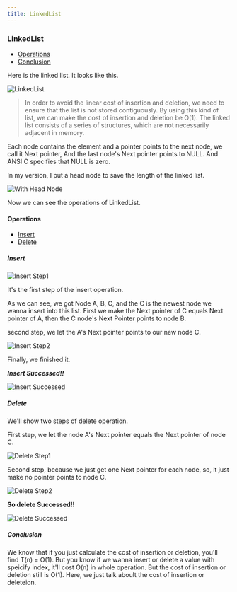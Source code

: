 ```yaml
---
title: LinkedList
---
```

### LinkedList

- [Operations](#linkedlist_operations)
- [Conclusion](#linkedlist_conclusion)

Here is the linked list. It looks like this.

![LinkedList](https://i.loli.net/2019/01/21/5c450dedcdec0.png)

> In order to avoid the linear cost of insertion and deletion, we need to ensure that the list is not stored contiguously. By using this kind of list, we can make the cost of insertion and deletion be O(1).
The linked list consists of a series of structures, which are not necessarily adjacent in memory.

<!-- more -->

Each node contains the element and a pointer points to the next node, we call it Next pointer, And the last node's Next pointer points to NULL. And ANSI C specifies that NULL is zero.

In my version, I put a head node to save the length of the linked list.

![With Head Node](https://i.loli.net/2019/01/21/5c450dedd519d.png)

Now we can see the operations of LinkedList.

<h4 id="linkedlist_operations">Operations</h4>

- [Insert](#linkedlist_insert)
- [Delete](#linkedlist_delete)

<h5 id="linkedlist_insert">Insert</h5>

![Insert Step1](https://i.loli.net/2019/01/21/5c450dedc904d.png)

It's the first step of the insert operation.

As we can see, we got Node A, B, C, and the C is the newest node we wanna insert into this list. First we make the Next pointer of C equals Next pointer of A, then the C node's Next Pointer points to node B.

second step, we let the A's Next pointer points to our new node C.

![Insert Step2](https://i.loli.net/2019/01/21/5c450dedd05af.png)

Finally, we finished it.

***Insert Successed!!***

![Insert Successed](https://i.loli.net/2019/01/21/5c450dedd2ab6.png)

<h5 id="linkedlist_delete">Delete</h5>

We'll show two steps of delete operation.

First step, we let the node A's Next pointer equals the Next pointer of node C.

![Delete Step1](https://i.loli.net/2019/01/21/5c450dedc4676.png)

Second step, because we just get one Next pointer for each node, so, it just make no pointer points to node C.

![Delete Step2](https://i.loli.net/2019/01/21/5c450dedc6b16.png)

**So delete Successed!!**

![Delete Successed](https://i.loli.net/2019/01/21/5c450dedcb471.png)

<h5 id="linkedlist_conclusion">Conclusion</h5>

We know that if you just calculate the cost of insertion or deletion, you'll find T(n) = O(1).
But you know if we wanna insert or delete a value with speicify index, it'll cost O(n) in whole operation. But the cost of insertion or deletion still is O(1). Here, we just talk aboult the cost of insertion or deleteion.